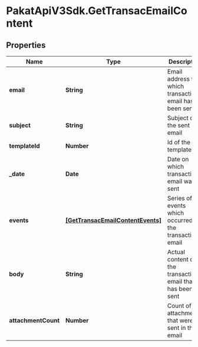# PakatApiV3Sdk.GetTransacEmailContent

## Properties
Name | Type | Description | Notes
------------ | ------------- | ------------- | -------------
**email** | **String** | Email address to which transactional email has been sent | 
**subject** | **String** | Subject of the sent email | 
**templateId** | **Number** | Id of the template | [optional] 
**_date** | **Date** | Date on which transactional email was sent | 
**events** | [**[GetTransacEmailContentEvents]**](GetTransacEmailContentEvents.md) | Series of events which occurred on the transactional email | 
**body** | **String** | Actual content of the transactional email that has been sent | 
**attachmentCount** | **Number** | Count of the attachments that were sent in the email | 


